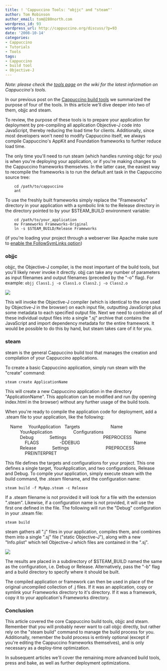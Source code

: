 ```yaml
---
title: ! 'Cappuccino Tools: "objjc" and "steam"'
author: Tom Robinson
author_email: tom@280north.com
wordpress_id: 93
wordpress_url: http://cappuccino.org/discuss/?p=93
date: '2008-10-14'
categories:
- Cappuccino
- Tutorials
- Tools
tags:
- Cappuccino
- build tool
- Objective-J
---
```



_Note: please check the [tools page](https://github.com/cappuccino/cappuccino/wiki/tools) on the wiki for the latest information on Cappuccino's tools._

In our previous post on the [Cappuccino build tools](http://www.cappuccino-project.org/discuss/2008/10/06/the-cappuccino-build-tools/) we summarized the purpose of four of the tools. In this article we'll dive deeper into two of them, objjc and steam.

To review, the purpose of these tools is to prepare your application for deployment by pre-compiling all application Objective-J code into JavaScript, thereby reducing the load time for clients. Additionally, since most developers won't need to modify Cappuccino itself, we always compile Cappuccino's AppKit and Foundation frameworks to further reduce load time.

The only time you'll need to run steam (which handles running objjc for you) is when you're deploying your application, or if you're making changes to the Cappuccino frameworks themselves. In the latter case, the easiest way to recompile the frameworks is to run the default ant task in the Cappuccino source tree:

		cd /path/to/cappuccino
		ant

To use the freshly built frameworks simply replace the "Frameworks" directory in your application with a symbolic link to the Release directory in the directory pointed to by your $STEAM_BUILD environment variable:

		cd /path/to/your_application
		mv Frameworks Frameworks-Original
		ln -s $STEAM_BUILD/Release Frameworks

(if you're loading your project through a webserver like Apache make sure to [enable the FollowSymLinks option](http://tlrobinson.net/blog/?p=40))

### objjc

 objjc, the Objective-J compiler, is the most important of the build tools, but you'll likely never invoke it directly. objj can take any number of parameters as input filenames and output filenames (preceded by the "-o" flag). For example:
``objj Class1.j -o Class1.o Class2.j -o Class2.o``

![](/img/cpo-uploads/2008/10/objjc1.png)

This will invoke the Objective-J compiler (which is identical to the one used by Objective-J in the browser) on each input file, outputting JavaScript plus some metadata to each specified output file. Next we need to combine all of these individual output files into a single ".sj" archive that contains the JavaScript and import dependency metadata for the entire framework. It would be possible to do this by hand, but steam takes care of it for you.

### steam

steam is the general Cappuccino build tool that manages the creation and compilation of your Cappuccino applications.

To create a basic Cappuccino application, simply run steam with the "create" command:

``steam create ApplicationName``

This will create a new Cappuccino application in the directory "ApplicationName". This application can be modified and run (by opening index.html in the browser) without any further usage of the build tools.

When you're ready to compile the application code for deployment, add a .steam file to your application, like the following:

<?xml version="1.0" encoding="UTF-8"?>
<!DOCTYPE plist PUBLIC "-//Apple//DTD PLIST 1.0//EN" "http://www.apple.com/DTDs/PropertyList-1.0.dtd">
<plist version="1.0">
<dict>
 &nbsp;&nbsp;&nbsp;&nbsp;<key>Name</key>
 &nbsp;&nbsp;&nbsp;&nbsp;<string>YourApplication</string>
 &nbsp;&nbsp;<key>Targets</key>
 &nbsp;&nbsp;<array>
 &nbsp;&nbsp;&nbsp;&nbsp;&nbsp;&nbsp;&nbsp;&nbsp;<dict>
 &nbsp;&nbsp;&nbsp;&nbsp;&nbsp;&nbsp;&nbsp;&nbsp;&nbsp;&nbsp;&nbsp;&nbsp;<key>Name</key>
 &nbsp;&nbsp;&nbsp;&nbsp;&nbsp;&nbsp;&nbsp;&nbsp;&nbsp;&nbsp;&nbsp;&nbsp;<string>YourApplication</string>
 &nbsp;&nbsp;&nbsp;&nbsp;&nbsp;&nbsp;&nbsp;&nbsp;</dict>
 &nbsp;&nbsp;</array>
 &nbsp;&nbsp;&nbsp;&nbsp;<key>Configurations</key>
 &nbsp;&nbsp;<array>
 &nbsp;&nbsp;&nbsp;&nbsp;&nbsp;&nbsp;&nbsp;&nbsp;<dict>
 &nbsp;&nbsp;&nbsp;&nbsp;&nbsp;&nbsp;&nbsp;&nbsp;&nbsp;&nbsp;&nbsp;&nbsp;<key>Name</key>
 &nbsp;&nbsp;&nbsp;&nbsp;&nbsp;&nbsp;&nbsp;&nbsp;&nbsp;&nbsp;&nbsp;&nbsp;<string>Debug</string>
 &nbsp;&nbsp;&nbsp;&nbsp;&nbsp;&nbsp;&nbsp;&nbsp;&nbsp;&nbsp;&nbsp;&nbsp;<key>Settings</key>
 &nbsp;&nbsp;&nbsp;&nbsp;&nbsp;&nbsp;&nbsp;&nbsp;&nbsp;&nbsp;&nbsp;&nbsp;<dict>
 &nbsp;&nbsp;&nbsp;&nbsp;&nbsp;&nbsp;&nbsp;&nbsp;&nbsp;&nbsp;&nbsp;&nbsp;&nbsp;&nbsp;&nbsp;&nbsp;<key>PREPROCESS</key>
 &nbsp;&nbsp;&nbsp;&nbsp;&nbsp;&nbsp;&nbsp;&nbsp;&nbsp;&nbsp;&nbsp;&nbsp;&nbsp;&nbsp;&nbsp;&nbsp;<true/>
 &nbsp;&nbsp;&nbsp;&nbsp;&nbsp;&nbsp;&nbsp;&nbsp;&nbsp;&nbsp;&nbsp;&nbsp;&nbsp;&nbsp;&nbsp;&nbsp;<key>FLAGS</key>
 &nbsp;&nbsp;&nbsp;&nbsp;&nbsp;&nbsp;&nbsp;&nbsp;&nbsp;&nbsp;&nbsp;&nbsp;&nbsp;&nbsp;&nbsp;&nbsp;<string>-DDEBUG</string>
 &nbsp;&nbsp;&nbsp;&nbsp;&nbsp;&nbsp;&nbsp;&nbsp;&nbsp;&nbsp;&nbsp;&nbsp;</dict>
 &nbsp;&nbsp;&nbsp;&nbsp;&nbsp;&nbsp;&nbsp;&nbsp;</dict>
 &nbsp;&nbsp;&nbsp;&nbsp;&nbsp;&nbsp;&nbsp;&nbsp;<dict>
 &nbsp;&nbsp;&nbsp;&nbsp;&nbsp;&nbsp;&nbsp;&nbsp;&nbsp;&nbsp;&nbsp;&nbsp;<key>Name</key>
 &nbsp;&nbsp;&nbsp;&nbsp;&nbsp;&nbsp;&nbsp;&nbsp;&nbsp;&nbsp;&nbsp;&nbsp;<string>Release</string>
 &nbsp;&nbsp;&nbsp;&nbsp;&nbsp;&nbsp;&nbsp;&nbsp;&nbsp;&nbsp;&nbsp;&nbsp;<key>Settings</key>
 &nbsp;&nbsp;&nbsp;&nbsp;&nbsp;&nbsp;&nbsp;&nbsp;&nbsp;&nbsp;&nbsp;&nbsp;<dict>
 &nbsp;&nbsp;&nbsp;&nbsp;&nbsp;&nbsp;&nbsp;&nbsp;&nbsp;&nbsp;&nbsp;&nbsp;&nbsp;&nbsp;&nbsp;&nbsp;<key>PREPROCESS</key>
 &nbsp;&nbsp;&nbsp;&nbsp;&nbsp;&nbsp;&nbsp;&nbsp;&nbsp;&nbsp;&nbsp;&nbsp;&nbsp;&nbsp;&nbsp;&nbsp;<true/>
 &nbsp;&nbsp;&nbsp;&nbsp;&nbsp;&nbsp;&nbsp;&nbsp;&nbsp;&nbsp;&nbsp;&nbsp;&nbsp;&nbsp;&nbsp;&nbsp;<key>PREINTERPRET</key>
 &nbsp;&nbsp;&nbsp;&nbsp;&nbsp;&nbsp;&nbsp;&nbsp;&nbsp;&nbsp;&nbsp;&nbsp;&nbsp;&nbsp;&nbsp;&nbsp;<true/>
 &nbsp;&nbsp;&nbsp;&nbsp;&nbsp;&nbsp;&nbsp;&nbsp;&nbsp;&nbsp;&nbsp;&nbsp;</dict>
 &nbsp;&nbsp;&nbsp;&nbsp;&nbsp;&nbsp;&nbsp;&nbsp;</dict>
 &nbsp;&nbsp;</array>
</dict>
</plist>

This file defines the targets and configurations for your project. This one defines a single target, YourApplication, and two configurations, Release and Debug. To compile your application, simply execute steam with the build command, the .steam filename, and the configuration name:

``steam build -f MyApp.steam -c Release``

If a .steam filename is not provided it will look for a file with the extension ".steam". Likewise, if a configuration name is not provided, it will use the first one defined in the file. The following will run the "Debug" configuration in your .steam file:

``steam build``

steam gathers all ".j" files in your application, compiles them, and combines them into a single ".sj" file ("static Objective-J"), along with a new "Info.plist" which tell Objective-J which files are contained in the ".sj".

![](/img/cpo-uploads/2008/10/steam1.png)

The results are placed in a subdirectory of $STEAM_BUILD named the same as the configuration, i.e. Debug or Release. Alternatively, pass the "-b" flag and a build directory to specify where it should be built.

The compiled application or framework can then be used in place of the original uncompiled collection of .j files. If it was an application, copy or symlink your Frameworks directory to it's directory. If it was a framework, copy it to your application's Frameworks directory.

### Conclusion

This article covered the core Cappuccino build tools, objjc and steam. Remember that you will probably never want to call objjc directly, but rather rely on the "steam build" command to manage the build process for you. Additionally, remember the build process is entirely optional (except if you're editing the Cappuccino frameworks themselves), and is only necessary as a deploy-time optimization.

In subsequent articles we'll cover the remaining more advanced build tools, press and bake, as well as further deployment optimizations.



